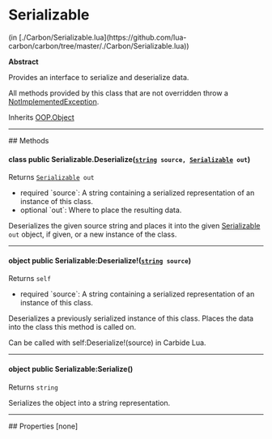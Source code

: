 <link href="../../style.css" rel="stylesheet" type="text/css"/>
<h1 class="class-title">Serializable</h1>
<span class="file-link">(in [./Carbon/Serializable.lua](https://github.com/lua-carbon/carbon/tree/master/./Carbon/Serializable.lua))</span><br/>

**Abstract**

Provides an interface to serialize and deserialize data.

All methods provided by this class that are not overridden throw a <a href="Classes/NotImplementedException">NotImplementedException</a>.

<span class="bold">Inherits <a href="Classes/OOP.Object">OOP.Object</a></span>

<hr />
## Methods
<h4 class="method-name"><span class="doc-scope doc-class">class</span> <span class="doc-visibility doc-public">public</span> Serializable.Deserialize(<code><a href="Types#string">string</a> source, <a href="Classes/Serializable">Serializable</a> out</code>)</h4>
<p class="method-returns bold">Returns <code><a href="Classes/Serializable">Serializable</a> out</code></p>
<ul class="doc-arg-list">
<li><span class="doc-arg-level doc-required">required</span>  `source`: A string containing a serialized representation of an instance of this class.</li>
<li><span class="doc-arg-level doc-optional">optional</span>  `out`: Where to place the resulting data.</li>
</ul>

Deserializes the given source string and places it into the given <a href="Classes/Serializable">Serializable</a> <code>out</code> object, if given, or a new instance of the class.
<hr/>
<h4 class="method-name"><span class="doc-scope doc-object">object</span> <span class="doc-visibility doc-public">public</span> Serializable:Deserialize!(<code><a href="Types#string">string</a> source</code>)</h4>
<p class="method-returns bold">Returns <code>self</code></p>
<ul class="doc-arg-list">
<li><span class="doc-arg-level doc-required">required</span>  `source`: A string containing a serialized representation of an instance of this class.</li>
</ul>

Deserializes a previously serialized instance of this class.
Places the data into the class this method is called on.

Can be called with self:Deserialize!(source) in Carbide Lua.
<hr/>
<h4 class="method-name"><span class="doc-scope doc-object">object</span> <span class="doc-visibility doc-public">public</span> Serializable:Serialize()</h4>
<p class="method-returns bold">Returns <code>string</code></p>
<ul class="doc-arg-list">

</ul>

Serializes the object into a string representation.

<hr />
## Properties
[none]